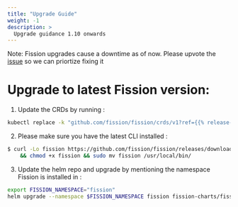 ```yaml
---
title: "Upgrade Guide"
weight: -1
description: >
  Upgrade guidance 1.10 onwards
---
```


Note: Fission upgrades cause a downtime as of now. Please upvote the [issue](https://github.com/fission/fission/issues/1856) so we can priortize fixing it


# Upgrade to latest Fission version:

1. Update the CRDs by running : 
```sh
kubectl replace -k "github.com/fission/fission/crds/v1?ref={{% release-version %}}"
```

2. Please make sure you have the latest CLI installed : 

```sh
$ curl -Lo fission https://github.com/fission/fission/releases/download/{{% release-version %}}/fission-cli-linux \
    && chmod +x fission && sudo mv fission /usr/local/bin/
```

3. Update the helm repo and upgrade by mentioning the namespace Fission is installed in :
```sh
export FISSION_NAMESPACE="fission"
helm upgrade --namespace $FISSION_NAMESPACE fission fission-charts/fission-all
```
